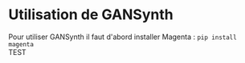 # Utilisation de GANSynth
Pour utiliser GANSynth il faut d'abord installer Magenta :
`pip install magenta`    
TEST


